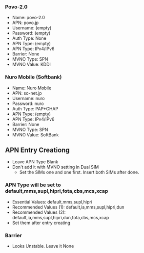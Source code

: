 ### Povo-2.0
* Name: povo-2.0
* APN: povo.jp
* Username: (empty)
* Password: (empty)
* Auth Type: None
* APN Type: (empty)
* APN Type: IPv4/IPv6
* Barrier: None
* MVNO Type: SPN
* MVNO Value: KDDI

### Nuro Mobile (Softbank)
* Name: Nuro Mobile
* APN: so-net.jp
* Username: nuro
* Password: nuro
* Auth Type: PAP+CHAP
* APN Type: (empty)
* APN Type: IPv4/IPv6
* Barrier: None
* MVNO Type: SPN
* MVNO Value: SoftBank


## APN Entry Creationg
* Leave APN Type Blank
* Don't add it with MVNO setting in Dual SIM
  * Set the SIMs one and one first. Insert both SIMs after done.


### APN Type will be set to default,mms,supl,hipri,fota,cbs,mcs,xcap
* Essential Values: default,mms,supl,hipri
* Recommended Values (1): default,ia,mms,supl,hipri,dun
* Recommended Values (2): default,ia,mms,supl,hipri,dun,fota,cbs,mcs,xcap
* Set them after entry creating

### Barrier
* Looks Unstable. Leave it None
